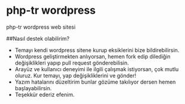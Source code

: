 php-tr wordpress
=========

php-tr wordpress web sitesi


##Nasıl destek olabilirim?
- Temayı kendi wordpress sitene kurup eksiklerini bize bildirebilirsin.
- Wordpress geliştirmekten anlıyorsan, hemen fork edip dilediğin değişiklikleri yapıp pull request gönderebilisin.
- Arayüz ve kullanıcı deneyimi ile ilgili çalışmak istiyorsan, çok mutlu oluruz. Kur temayı, yap değişikliklerini ve gönder!
- Yazım hatalarını düzeltirim bunlar gözüme takılıyor dersen hemen başlayabilirsin.
- Teşekkür ederiz efenim.
